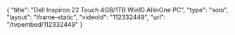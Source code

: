 {
    "title": "Dell Inspiron 22 Touch 4GB\/1TB Win10 AllinOne PC",
    "type": "solo",
    "layout": "iframe-static",
    "videoId": "112332449",
    "url": "\/tvpembed\/112332449"
}